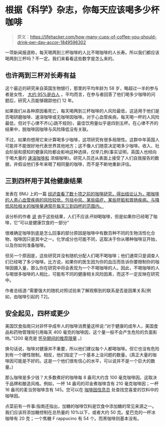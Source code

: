 # 根据《科学》杂志，你每天应该喝多少杯咖啡

> 原文：<https://lifehacker.com/how-many-cups-of-coffee-you-should-drink-per-day-accor-1849596302>

一项新闻报道称，每天喝两到三杯咖啡的人比不喝咖啡的人长寿。所以我们都应该喝两到三杯吗？不一定。我们来看看这些数字是怎么来的。



## 也许两到三杯对长寿有益

这个最近的研究来自英国生物银行，那里的平均年龄为 58 岁，略超过一半的参与者是女性， [大约 95%是白人](https://www.researchgate.net/figure/Comparison-of-the-Self-Reported-Ethnic-Origins-of-UK-Biobank-Participants-Recruited-in_tbl1_317849138) 。平均而言，在参与者回答了他们喝多少咖啡的问题后，研究人员能够跟踪他们 12 年。

如果我们从各种原因看死亡，每天喝两到三杯咖啡的人风险最低，这适用于他们是否喝研磨咖啡、速溶咖啡或无咖啡因咖啡。对于心血管疾病，每天喝一杯的人风险最低，但对于心律不齐(心跳不规则)，最佳饮用量似乎是四到五杯。在心律不齐的结果中，脱咖啡因咖啡与风险降低没有关联。

不过，如果你想用它来计算喝多少咖啡，这项研究有很多局限性。这群中年英国人可能并不能很好地代表世界其他地方；这不像人们随意决定喝多少咖啡。收入、社会阶层和感知的健康风险都会影响这种选择，仅举几例(事实证明，英国人也倾向于喝大量的 [速溶咖啡和](https://coffeeaffection.com/british-coffee-101/) 浓缩咖啡)。研究人员还从表面上接受了人们自我报告的数据，并假设他们多年来喝了相同量的咖啡，而不是不断地重新评估。

## 三到四杯用于其他健康结果

发表在 BMJ 上的一篇 [综述查看了数十项之前的咖啡研究，得出结论认为，喝咖啡的人患心血管疾病的风险较低，包括中风、某些癌症、某些肝脏和胃肠疾病。与降低风险相关的咖啡量通常在每天三到四杯的范围内。](https://www.bmj.com/content/359/bmj.j5024?ijkey=b8a48ae34ea868bc6a543db0be8af6a701ab4ae3&keytype2=tf_ipsecsha)

该分析的作者 [说](https://www.bmj.com/content/359/bmj.j5381) 由于这些结果，人们不应该*开始*喝咖啡，但是如果你已经喝了咖啡，它“可以是健康饮食的一部分”

很难确定咖啡到底是怎么回事的部分原因是咖啡中有数百种不同的生物活性化合物，咖啡因只是其中之一。化学成分也可能不同，这取决于你从哪种咖啡豆开始，以及你如何准备咖啡。

但另一个原因是，这些研究并没有随机分配人们喝不喝咖啡；他们通常只是调查人们已经喝了多少咖啡。比方说，如果你的医生因为你的血压而告诉你要限制你的咖啡因摄入量，那么你在研究中将会表现为一个不喝咖啡的人。因此，不喝咖啡的人与喝很多咖啡的人相比，可能有不同的健康相关风险因素，而这不一定反映在研究中。

作者总结道:“需要强大的随机对照试验来了解观察到的联系是否是因果关系[例如，由咖啡引起的 T2]。

## 安全起见，四杯或更少

美国饮食指南只对非怀孕成年人的咖啡消费量这样说:“对于健康的成年人，美国食品和药物管理局引用每天 400 毫克的咖啡因，这个量一般不会产生危险的负面影响。”(200 毫克是 [怀孕期间的推荐限量](https://www.acog.org/womens-health/experts-and-stories/ask-acog/how-much-coffee-can-i-drink-while-pregnant) 。)

换句话说，咖啡对健康并不重要，所以他们建议每个人都喝咖啡。但它也没有危险到有一个硬性限制。相反，他们指定了一个基本上没问题的数量。(真正大量的咖啡因可能是不好的。这是一个他们很有信心的水平，可以说并不是一个巨大的数量。)

那么咖啡是多少钱？大多数煮好的咖啡每 8 盎司大约含 100 毫克咖啡因。这取决于品牌和酿造风格。例如，一杯 14 盎司的邓金煮咖啡含有 210 毫克咖啡因；一杯 16 盎司的麦当劳咖啡含有 145。您可以在 [咖啡因信息员](https://www.caffeineinformer.com/) 处查找您喜爱的饮料中的咖啡因。

点菜前有一件事:指南还指出，加糖的咖啡饮料是饮食中添加糖的常见来源之一。我们应该将添加糖控制在总热量的 10%以下，或者大约 50 克。星巴克的一杯冰咖啡有 20 克；一个焦糖 F rappucino 有 54 个。而黑咖啡则基本没有。